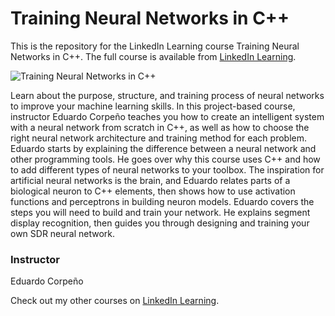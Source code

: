 # Training Neural Networks in C++
This is the repository for the LinkedIn Learning course Training Neural Networks in C++. The full course is available from [LinkedIn Learning][lil-course-url].

![Training Neural Networks in C++][lil-thumbnail-url] 

Learn about the purpose, structure, and training process of neural networks to improve your machine learning skills. In this project-based course, instructor Eduardo Corpeño teaches you how to create an intelligent system with a neural network from scratch in C++, as well as how to choose the right neural network architecture and training method for each problem. Eduardo starts by explaining the difference between a neural network and other programming tools. He goes over why this course uses C++ and how to add different types of neural networks to your toolbox. The inspiration for artificial neural networks is the brain, and Eduardo relates parts of a biological neuron to C++ elements, then shows how to use activation functions and perceptrons in building neuron models. Eduardo covers the steps you will need to build and train your network. He explains segment display recognition, then guides you through designing and training your own SDR neural network.


### Instructor

Eduardo Corpeño 
                            


                            

Check out my other courses on [LinkedIn Learning](https://www.linkedin.com/learning/instructors/eduardo-corpeno).

[lil-course-url]: https://www.linkedin.com/learning/training-neural-networks-in-c-plus-plus-22661958?dApp=59033956&leis=LAA
[lil-thumbnail-url]: https://media.licdn.com/dms/image/D560DAQHtP6DeV5B2BQ/learning-public-crop_288_512/0/1690394761610?e=2147483647&v=beta&t=Lu-slSi57cjDJeTNdZpMFwutkicgbCjlm85IC_i6DrI
